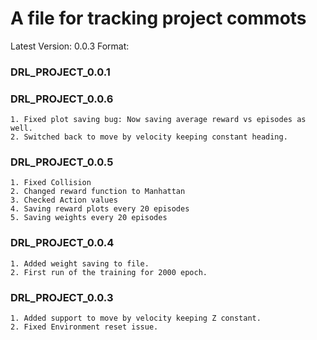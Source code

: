 #	 A file for tracking project commots
Latest Version: 0.0.3
Format: 
### DRL_PROJECT_0.0.1 ###

### DRL_PROJECT_0.0.6 ###
	1. Fixed plot saving bug: Now saving average reward vs episodes as well.
	2. Switched back to move by velocity keeping constant heading.

### DRL_PROJECT_0.0.5 ###
	1. Fixed Collision
	2. Changed reward function to Manhattan
	3. Checked Action values
	4. Saving reward plots every 20 episodes
	5. Saving weights every 20 episodes

### DRL_PROJECT_0.0.4 ###
	1. Added weight saving to file.
	2. First run of the training for 2000 epoch.

### DRL_PROJECT_0.0.3 ###
	1. Added support to move by velocity keeping Z constant.
	2. Fixed Environment reset issue.
